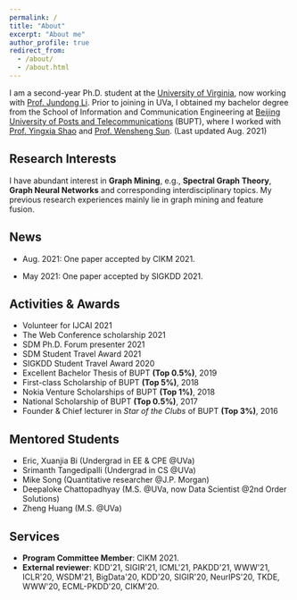 ```yaml
---
permalink: /
title: "About"
excerpt: "About me"
author_profile: true
redirect_from:
  - /about/
  - /about.html
---
```


I am a second-year Ph.D. student at the [University of Virginia](http://www.virginia.edu/), now working with [Prof. Jundong Li](http://people.virginia.edu/~jl6qk/). Prior to joining in UVa, I obtained my bachelor degree from the School of Information and Communication Engineering at [Beijing University of Posts and Telecommunications](https://www.bupt.edu.cn/) (BUPT), where I worked with [Prof. Yingxia Shao](https://shaoyx.github.io/) and [Prof. Wensheng Sun](https://bkso.baidu.com/item/%E5%AD%99%E6%96%87%E7%94%9F/23658543). (Last updated Aug. 2021)

Research Interests
---
I have abundant interest in **Graph Mining**, e.g., **Spectral Graph Theory**, **Graph Neural Networks** and corresponding interdisciplinary topics. My previous research experiences mainly lie in graph mining and feature fusion.

News
------
* Aug. 2021: One paper accepted by CIKM 2021.
<!-- * May 2021: Invited to serve as a PC member for CIKM 2021. -->
* May 2021: One paper accepted by SIGKDD 2021.
<!-- * May-17-2020, Our paper *Individual Fairness for Graph Neural Networks: A Ranking based Approach* has been accepted by SIGKDD 2021. -->

Activities & Awards
------
* Volunteer for IJCAI 2021
* The Web Conference scholarship 2021
* SDM Ph.D. Forum presenter 2021
* SDM Student Travel Award 2021
* SIGKDD Student Travel Award 2020
* Excellent Bachelor Thesis of BUPT **(Top 0.5%)**, 2019
* First-class Scholarship of BUPT **(Top 5%)**, 2018
* Nokia Venture Scholarships of BUPT **(Top 1%)**, 2018<!-- * The 2<sup>nd</sup> Prize of *Beijing Internet+ innovation entrepreneurship competition* **(Top 3%)**, 2018 -->
* National Scholarship of BUPT **(Top 0.5%)**, 2017
* Founder & Chief lecturer in *Star of the Clubs* of BUPT **(Top 3%)**, 2016


Mentored Students
------
* Eric, Xuanjia Bi (Undergrad in EE & CPE @UVa)
* Srimanth Tangedipalli (Undergrad in CS @UVa)
* Mike Song (Quantitative researcher @J.P. Morgan)
* Deepaloke Chattopadhyay (M.S. @UVa, now Data Scientist @2nd Order Solutions)
* Zheng Huang (M.S. @UVa)
<!-- * Chen Fan (M.S. @UMass) -->
<!-- * Srimanth Tangedipalli (B.S. in Computer Science @UVa) -->
<!-- * Nitin Maddi (B.S. in Computer Science @UVa) -->


Services
------
* **Program Committee Member**: CIKM 2021.
* **External reviewer**: KDD'21, SIGIR'21, ICML'21, PAKDD'21, WWW'21, ICLR'20, WSDM'21, BigData'20, KDD'20, SIGIR'20, NeurIPS'20, TKDE, WWW'20, ECML-PKDD'20, CIKM'20.
